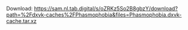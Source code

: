 Download: https://sam.nl.tab.digital/s/oZRKz5So2B8gbzY/download?path=%2Fdxvk-caches%2FPhasmophobia&files=Phasmophobia.dxvk-cache.tar.xz
